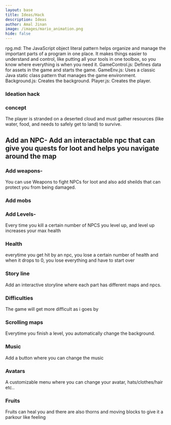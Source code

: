 ```yaml
---
layout: base
title: Ideas/Hack
description: Ideas
author: Amal Jinan
image: /images/mario_animation.png
hide: false
---
```


rpg.md: The JavaScript object literal pattern helps organize and manage the important parts of a program in one place. It makes things easier to understand and control, like putting all your tools in one toolbox, so you know where everything is when you need it.
GameControl.js: Defines data for assets in the game and starts the game.
GameEnv.js: Uses a classic Java static class pattern that manages the game environment.
Background.js: Creates the background.
Player.js: Creates the player.



### Ideation hack

### concept
The player is stranded on a deserted cloud and must gather resources (like water, food, and needs to safely get to land) to survive.
## Add an NPC- Add an interactable npc that can give you quests for loot and helps you navigate around the map
### Add weapons- 
You can use Weapons to fight NPCs for loot and also add sheilds that can protect you from being damaged.
### Add mobs

### Add Levels- 
Every time you kill a certain number of NPCS you level up, and level up increases your max health
### Health 
everytime you get hit by an npc, you lose a certain number of health and when it drops to 0, you lose everything and have to start over
### Story line
Add an interactive storyline where each part has different maps and npcs.
### Difficulties
The game will get more difficult as i goes by
### Scrolling maps
Everytime you finish a level, you automatically change the background.
### Music
Add a button where you can change the music
### Avatars
A customizable menu where you can change your avatar, hats/clothes/hair etc..
### Fruits
Fruits can heal you and there are also thorns and moving blocks to give it a parkour like feeling
